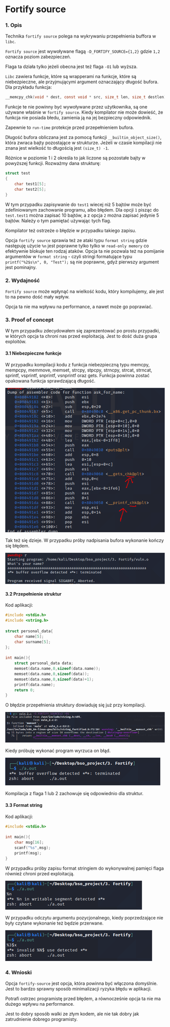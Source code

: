 # Fortify source

### 1. Opis

Technika `fortify source` polega na wykrywaniu przepełnienia buffora w `libc`. 

`Fortify source` jest wywoływane flagą `-D_FORTIFY_SOURCE={1,2}` gdzie `1,2` oznacza poziom zabezpieczeń.

Flaga ta działa tylko jeżeli obecna jest też flaga `-O1` lub wyższa.

`Libc` zawiera funkcje, które są wrapperami na funkcje, które są niebezpieczne, ale przyjmującymi argument oznaczający długość bufora. Dla przykładu funkcja:

```c
__memcpy_chk(void * dest, const void * src, size_t len, size_t destlen)
```

Funkcje te nie powinny być wywoływane przez użytkownika, są one używane właśnie w `fortify source`. Kiedy kompilator nie może dowieść, że funkcja nie posiada błedu, zamienia ją na jej bezpieczny odpowiednik.

Zapewnie to `run-time` protekcje przed przepełnieniem bufora.

Długość bufora obliczana jest za pomocą funkcji `__builtin_object_size()`, która zwraca bajty pozostające w strukturze. Jeżeli w czasie kompilacji nie znana jest wielkość to długością jest `(size_t) -1`.

Różnice w poziomie 1 i 2 określa to jak liczone są pozostałe bajty w powyższej funkcji. Rozważmy dana strukturę:

```c
struct test
{
    char test1[5];
    char test2[5];
}
```

W tym przypadku zapisywanie do `test1` wiecej niż 5 bajtów może być zdefiniowanym zachowanie programu, albo błędem. Dla opcji `1` pisząc do `test.test1` można zapisać 10 bajtów, a z opcja `2` można zapisać jedynie 5 bajtów. Należy o tym pamiętać używając tych flag.

Kompilator też ostrzeże o błędzie w przypadku takiego zapisu.

Opcja `fortify source` sprawia też ze ataki typu `format string` gdzie następuję użycie `%n` jest poprawne tylko tylko w `read-only memory` co efektywnie blokuje ten rodzaj ataków. Opcja ta nie pozwala też na pomijanie argumentów w `format string` - czyli stringi formatujące typu `printf("%2$s\n", 0, "Test");` są nie poprawne, gdyż pierwszy argument jest pominajny.



### 2. Wydajność

`Fortify source` może wpłynąć na wielkość kodu, który kompilujemy, ale jest to na pewno dość mały wpływ.

Opcja ta nie ma wpływu na performance, a nawet może go poprawiać.

### 3. Proof of concept

W tym przypadku zdecydowałem się zaprezentować po prostu przypadki, w których opcja ta chroni nas przed exploitacją. Jest to dość duża grupa exploitów.

#### 3.1 Niebezpieczne funkcje

W przypadku kompilacji kodu z funkcja niebezpieczną typu memcpy, mempcpy, memmove, memset, strcpy, stpcpy, strncpy, strcat, strncat, sprintf, vsprintf, snprintf, vsnprintf oraz gets. Funkcja powinna zostać opakowana funkcja sprawdzającą długość.

![img.png](img/img.png)

Tak też się dzieje. W przypadku próby nadpisania bufora wykonanie kończy się błędem.

![img_1.png](img/img_1.png)

#### 3.2 Przepełnienie struktur

Kod aplikacji:

```c
#include <stdio.h>
#include <string.h>

struct personal_data{
	char name[5];
	char surname[5];
};

int main(){
	struct personal_data data;
	memset(data.name,0,sizeof(data.name));
	memset(data.name,0,sizeof(data));
	memset(data.name,0,sizeof(data)+1);
	printf(data.name);
	return 0;
}


```

O błędzie przepełnienia struktury dowiaduję się już przy kompilacji.

![img_2.png](img/img_2.png)

Kiedy próbuję wykonać program wyrzuca on błąd.

![img_3.png](img/img_3.png)

Kompilacja z flaga 1 lub 2 zachowuje się odpowiednio dla struktur.

#### 3.3 Format string

Kod aplikacji:

```c
#include <stdio.h>

int main(){
	char msg[16];
	scanf("%s",msg);
	printf(msg);
}
```
W przypadku próby zapisu format stringiem do wykonywalnej pamięci flaga również chroni przed exploitacją.

![img_4.png](img/img_4.png)

W przypadku odczytu argumentu pozycjonalnego, kiedy poprzedzające nie były czytane wykonanie też będzie przerwane.

![img_5.png](img/img_5.png)

### 4. Wnioski

Opcja `fortify-source` jest opcja, która powinna być włączona domyślnie. Jest to bardzo sprawny sposób minimalizacji ryzyka błędu w aplikacji. 


Potrafi ostrzec programistę przed błędem, a równocześnie opcja ta nie ma dużego wpływu na performance.

Jest to dobry sposób walki ze złym kodem, ale nie tak dobry jak zatrudnienie dobrego programisty.